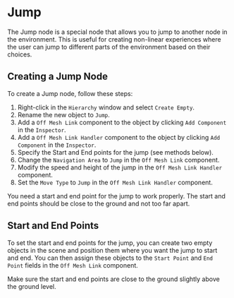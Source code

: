 # Jump

The Jump node is a special node that allows you to jump to another node in the environment. This is useful for creating non-linear experiences where the user can jump to different parts of the environment based on their choices.


## Creating a Jump Node

To create a Jump node, follow these steps:

1. Right-click in the `Hierarchy` window and select `Create Empty`.
2. Rename the new object to `Jump`.
3. Add a `Off Mesh Link` component to the object by clicking `Add Component` in the `Inspector`.
4. Add a `Off Mesh Link Handler` component to the object by clicking `Add Component` in the `Inspector`.
5. Specify the Start and End points for the jump (see methods below).
6. Change the `Navigation Area` to `Jump` in the `Off Mesh Link` component.
7. Modify the speed and height of the jump in the `Off Mesh Link Handler` component.
8. Set the `Move Type` to `Jump` in the `Off Mesh Link Handler` component.

<Note type="warning">
You need a start and end point for the jump to work properly. The start and end points should be close to the ground and not too far apart.
</Note>

## Start and End Points

To set the start and end points for the jump, you can create two empty objects in the scene and position them where you want the jump to start and end. You can then assign these objects to the `Start Point` and `End Point` fields in the `Off Mesh Link` component.

<Note type="warning">
Make sure the start and end points are close to the ground slightly above the ground level.
</Note>